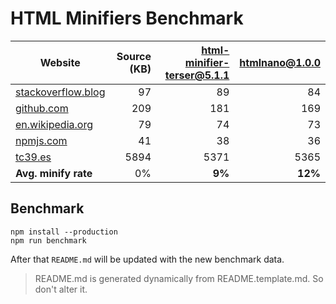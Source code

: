 # HTML Minifiers Benchmark

[html-minifier-terser@5.1.1]: https://www.npmjs.com/package/html-minifier-terser
[htmlnano@1.0.0]: https://www.npmjs.com/package/htmlnano

| Website | Source (KB) | [html-minifier-terser@5.1.1] | [htmlnano@1.0.0] |
|---------|------------:|----------------:|-----------:|
| [stackoverflow.blog](https://stackoverflow.blog/) | 97 | 89 | 84 |
| [github.com](https://github.com/) | 209 | 181 | 169 |
| [en.wikipedia.org](https://en.wikipedia.org/wiki/Main_Page) | 79 | 74 | 73 |
| [npmjs.com](https://www.npmjs.com/features) | 41 | 38 | 36 |
| [tc39.es](https://tc39.es/ecma262/) | 5894 | 5371 | 5365 |
| **Avg. minify rate** | 0% | **9%** | **12%** |


## Benchmark
```
npm install --production
npm run benchmark
```

After that `README.md` will be updated with the new benchmark data.

> README.md is generated dynamically from README.template.md. So don't alter it.
